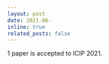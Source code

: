 ```yaml
---
layout: post
date: 2021-06-
inline: true
related_posts: false
---
```


1 paper is accepted to ICIP 2021.
